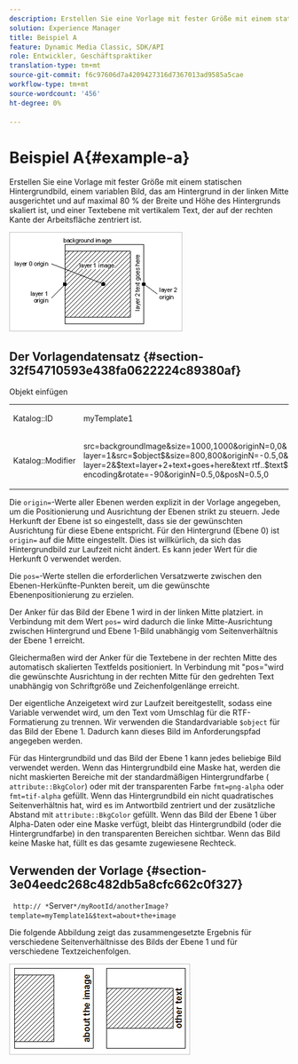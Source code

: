 ```yaml
---
description: Erstellen Sie eine Vorlage mit fester Größe mit einem statischen Hintergrundbild, einem variablen Bild, das am Hintergrund in der linken Mitte ausgerichtet und auf maximal 80 % der Breite und Höhe des Hintergrunds skaliert ist, und einer Textebene mit vertikalem Text, der auf der rechten Kante der Arbeitsfläche zentriert ist.
solution: Experience Manager
title: Beispiel A
feature: Dynamic Media Classic, SDK/API
role: Entwickler, Geschäftspraktiker
translation-type: tm+mt
source-git-commit: f6c97606d7a4209427316d7367013ad9585a5cae
workflow-type: tm+mt
source-wordcount: '456'
ht-degree: 0%

---
```



# Beispiel A{#example-a}

Erstellen Sie eine Vorlage mit fester Größe mit einem statischen Hintergrundbild, einem variablen Bild, das am Hintergrund in der linken Mitte ausgerichtet und auf maximal 80 % der Breite und Höhe des Hintergrunds skaliert ist, und einer Textebene mit vertikalem Text, der auf der rechten Kante der Arbeitsfläche zentriert ist.

![](assets/examplea.png)

## Der Vorlagendatensatz {#section-32f54710593e438fa0622224c89380af}

Objekt einfügen

<table id="simpletable_97ECA49445634F59B3F1D100412EFC70"> 
 <tr class="strow"> 
  <td class="stentry"> <p> <span class="codeph"> Katalog::ID  </span> </p> </td> 
  <td class="stentry"> <p> <span class="codeph"> myTemplate1  </span> </p> </td> 
 </tr> 
 <tr class="strow"> 
  <td class="stentry"> <p> <span class="codeph"> Katalog::Modifier  </span> </p> </td> 
  <td class="stentry"> <p> <span class="codeph"> src=backgroundImage&amp;size=1000,1000&amp;originN=0,0&amp; layer=1&amp;src=$object$&amp;size=800,800&amp;originN=-0.5,0&amp;posN=-0.5,0&amp; layer=2&amp;$text=layer+2+text+goes+here&amp;text rtf..$text$...rtf-encoding&amp;rotate=-90&amp;originN=0.5,0&amp;posN=0.5,0  </span> </p> </td> 
 </tr> 
</table>

Die `origin=`-Werte aller Ebenen werden explizit in der Vorlage angegeben, um die Positionierung und Ausrichtung der Ebenen strikt zu steuern. Jede Herkunft der Ebene ist so eingestellt, dass sie der gewünschten Ausrichtung für diese Ebene entspricht. Für den Hintergrund (Ebene 0) ist `origin=` auf die Mitte eingestellt. Dies ist willkürlich, da sich das Hintergrundbild zur Laufzeit nicht ändert. Es kann jeder Wert für die Herkunft 0 verwendet werden.

Die `pos=`-Werte stellen die erforderlichen Versatzwerte zwischen den Ebenen-Herkünfte-Punkten bereit, um die gewünschte Ebenenpositionierung zu erzielen.

Der Anker für das Bild der Ebene 1 wird in der linken Mitte platziert. in Verbindung mit dem Wert `pos=` wird dadurch die linke Mitte-Ausrichtung zwischen Hintergrund und Ebene 1-Bild unabhängig vom Seitenverhältnis der Ebene 1 erreicht.

Gleichermaßen wird der Anker für die Textebene in der rechten Mitte des automatisch skalierten Textfelds positioniert. In Verbindung mit &quot;pos=&quot;wird die gewünschte Ausrichtung in der rechten Mitte für den gedrehten Text unabhängig von Schriftgröße und Zeichenfolgenlänge erreicht.

Der eigentliche Anzeigetext wird zur Laufzeit bereitgestellt, sodass eine Variable verwendet wird, um den Text vom Umschlag für die RTF-Formatierung zu trennen. Wir verwenden die Standardvariable `$object` für das Bild der Ebene 1. Dadurch kann dieses Bild im Anforderungspfad angegeben werden.

Für das Hintergrundbild und das Bild der Ebene 1 kann jedes beliebige Bild verwendet werden. Wenn das Hintergrundbild eine Maske hat, werden die nicht maskierten Bereiche mit der standardmäßigen Hintergrundfarbe ( `attribute::BkgColor`) oder mit der transparenten Farbe `fmt=png-alpha` oder `fmt=tif-alpha` gefüllt. Wenn das Hintergrundbild ein nicht quadratisches Seitenverhältnis hat, wird es im Antwortbild zentriert und der zusätzliche Abstand mit `attribute::BkgColor` gefüllt. Wenn das Bild der Ebene 1 über Alpha-Daten oder eine Maske verfügt, bleibt das Hintergrundbild (oder die Hintergrundfarbe) in den transparenten Bereichen sichtbar. Wenn das Bild keine Maske hat, füllt es das gesamte zugewiesene Rechteck.

## Verwenden der Vorlage {#section-3e04eedc268c482db5a8cfc662c0f327}

` http:// *`Server`*/myRootId/anotherImage?template=myTemplate1&$text=about+the+image`

Die folgende Abbildung zeigt das zusammengesetzte Ergebnis für verschiedene Seitenverhältnisse des Bilds der Ebene 1 und für verschiedene Textzeichenfolgen.

![](assets/exampleausing.png)

